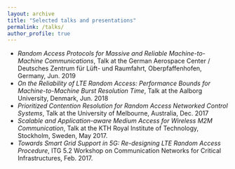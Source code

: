 ```yaml
---
layout: archive
title: "Selected talks and presentations"
permalink: /talks/
author_profile: true
---
```

* *Random Access Protocols for Massive and Reliable Machine-to-Machine Communications*, Talk at the German Aerospace Center / Deutsches Zentrum für Lüft- und Raumfahrt, Oberpfaffenhofen, Germany, Jun. 2019
* *On the Reliability of LTE Random Access: Performance Bounds for Machine-to-Machine Burst Resolution Time*, Talk at the Aalborg University, Denmark, Jun. 2018
* *Prioritized Contention Resolution for Random Access Networked Control Systems*, Talk at the University
of Melbourne, Australia, Dec. 2017
* *Scalable and Application-aware Medium Access for Wireless M2M Communication*, Talk at the KTH
Royal Institute of Technology, Stockholm, Sweden, May 2017.
* *Towards Smart Grid Support in 5G: Re-designing LTE Random Access Procedure*, ITG 5.2 Workshop on
Communication Networks for Critical Infrastructures, Feb. 2017.
